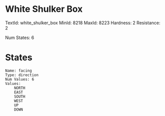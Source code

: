 # White Shulker Box
TextId: white_shulker_box
MinId: 8218
MaxId: 8223
Hardness: 2
Resistance: 2

Num States: 6
# States
```
Name: facing
Type: direction
Num Values: 6
Values:
    NORTH
    EAST
    SOUTH
    WEST
    UP
    DOWN
```